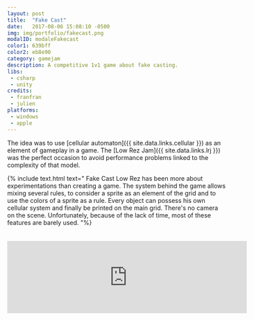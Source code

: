 ```yaml
---
layout: post
title:  "Fake Cast"
date:   2017-08-06 15:08:10 -0500
img: img/portfolio/fakecast.png
modalID: modaleFakecast
color1: 639bff
color2: eb8e90
category: gamejam
description: A competitive 1v1 game about fake casting.
libs:
 - csharp
 - unity
credits:
 - franfran
 - julien
platforms:
 - windows
 - apple
---
```

The idea was to use [cellular automaton]({{ site.data.links.cellular }}) as an element of gameplay in a game. The [Low Rez Jam]({{ site.data.links.lrj }}) was the perfect occasion to avoid performance problems linked to the complexity of that model.

{% include text.html text="
Fake Cast Low Rez has been more about experimentations than creating a game. The system behind the game allows mixing several rules, to consider a sprite as an element of the grid and to use the colors of a sprite as a rule. Every object can possess his own cellular system and finally be printed on the main grid. There's no camera on the scene. Unfortunately, because of the lack of time, most of these features are barely used.
"%}

<div style="padding-top: 20px;" class="row">
 <div class="col-0 col-lg-1"></div>
  <div class="col-12 col-lg-10 d-flex justify-content-center">
   <iframe src="https://itch.io/embed/168358" height="167" width="552" frameborder="0"></iframe>
  </div>
 <div class="col-0 col-lg-1"></div>
</div>

<div class="row">
 <div class="col-0 col-lg-1"></div>
 <div class="col-12 col-lg-10 d-flex justify-content-center" align="center">
 </div>
 <div class="col-0 col-lg-1"></div>
</div>
